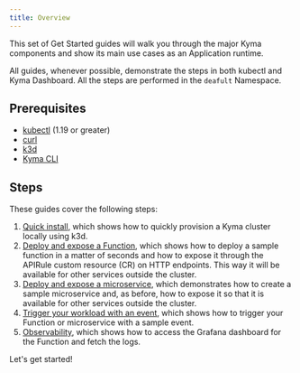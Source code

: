 ```yaml
---
title: Overview
---
```


This set of Get Started guides will walk you through the major Kyma components and show its main use cases as an Application runtime.

All guides, whenever possible, demonstrate the steps in both kubectl and Kyma Dashboard.
All the steps are performed in the `deafult` Namespace. 

## Prerequisites

- [kubectl](https://kubernetes.io/docs/tasks/tools/install-kubectl/) (1.19 or greater)
- [curl](https://github.com/curl/curl)
- [k3d](https://k3d.io/#installation)
- [Kyma CLI](../04-operation-guides/operations/01-install-kyma-CLI.md)

## Steps

These guides cover the following steps:

1. [Quick install](02-quick-install.md), which shows how to quickly provision a Kyma cluster locally using k3d.
2. [Deploy and expose a Function](03-deploy-expose-function.md), which shows how to deploy a sample function in a matter of seconds and how to expose it through the APIRule custom resource (CR) on HTTP endpoints. This way it will be available for other services outside the cluster.
3. [Deploy and expose a microservice](04-deploy-expose-microservice.md), which demonstrates how to create a sample microservice and, as before, how to expose it so that it is available for other services outside the cluster.
4. [Trigger your workload with an event](05-trigger-workload-with-event.md), which shows how to trigger your Function or microservice with a sample event.
5. [Observability](06-observability.md), which shows how to access the Grafana dashboard for the Function and fetch the logs.

Let's get started!